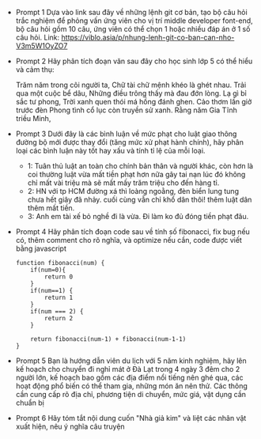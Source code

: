 - Prompt 1
  Dựa vào link sau đây về những lệnh git cơ bản, tạo bộ câu hỏi trắc nghiệm để phỏng vấn ứng viên cho vị trí middle developer font-end, bộ câu hỏi gồm 10 câu, ứng viên có thể chọn 1 hoặc nhiều đáp án ở 1 số câu hỏi. Link: https://viblo.asia/p/nhung-lenh-git-co-ban-can-nho-V3m5W1OyZO7

- Prompt 2
  Hãy phân tích đoạn văn sau đây cho học sinh lớp 5 có thể hiểu và cảm thụ:

  Trăm năm trong cõi người ta,
  Chữ tài chữ mệnh khéo là ghét nhau.
  Trải qua một cuộc bể dâu,
  Những điều trông thấy mà đau đớn lòng.
  Lạ gì bỉ sắc tư phong,
  Trời xanh quen thói má hồng đánh ghen.
  Cảo thơm lần giở trước đèn
  Phong tình cổ lục còn truyền sử xanh.
  Rằng năm Gia Tĩnh triều Minh,

- Prompt 3
  Dưới đây là các bình luận về mức phạt cho luật giao thông đường bộ mới được thay đổi (tăng mức xử phạt hành chính), hãy phân loại các bình luận này tốt hay xấu và tính tỉ lệ của mỗi loại.

  - 1: Tuân thủ luật an toàn cho chính bản thân và người khác, còn hơn là coi thường luật vừa mất tiền phạt hơn nữa gây tai nạn lúc đó không chỉ mất vài triệu mà sẽ mất mấy trăm triệu cho đến hàng tỉ.
  - 2: HN với tp HCM đường xá thì loàng ngoằng, đèn biển lung tung chưa hết giây đã nhảy. cuối cùng vẫn chỉ khổ dân thôi! thêm luật dân thêm mất tiền.
  - 3: Anh em tài xế bỏ nghề đi là vừa. Đi làm ko đủ đóng tiền phạt đâu.

- Prompt 4
  Hãy phân tích đoạn code sau về tính số fibonacci, fix bug nếu có, thêm comment cho rõ nghĩa, và optimize nếu cần, code được viết bằng javascript

  ```
  function fibonacci(num) {
      if(num=0){
          return 0
      }
      if(num==1) {
          return 1
      }
      if(num === 2) {
          return 2
      }

      return fibonacci(num-1) + fibonacci(num-1-1)
  }

  ```

- Prompt 5
  Bạn là hướng dẫn viên du lịch với 5 năm kinh nghiệm, hãy lên kế hoạch cho chuyển đi nghỉ mát ở Đà Lạt trong 4 ngày 3 đêm cho 2 người lớn, kế hoạch bao gồm các địa điểm nổi tiếng nên ghé qua, các hoạt động phổ biến có thể tham gia, những món ăn nên thử. Các thông cần cung cấp rõ địa chỉ, phương tiện di chuyển, mức giá, vật dụng cần chuẩn bị

- Prompt 6
  Hãy tóm tắt nội dung cuốn "Nhà giả kim" và liệt các nhân vật xuất hiện, nêu ý nghĩa câu truyện
